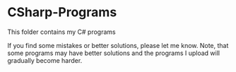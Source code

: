# CSharp-Programs

This folder contains my C# programs

If you find some mistakes or better solutions, please let me know. Note, that some programs may have better solutions and the programs I upload will gradually become harder. 
